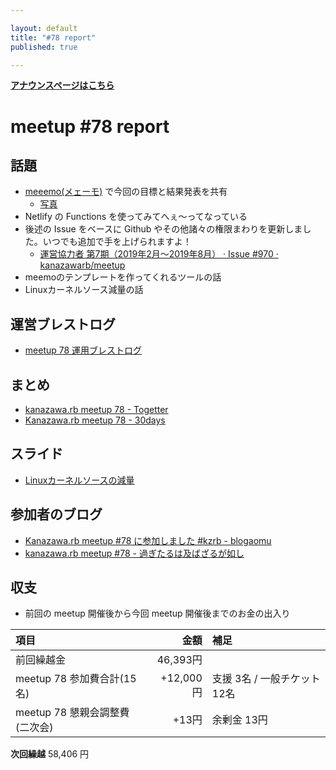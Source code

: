 ```yaml
---

layout: default
title: "#78 report"
published: true

---
```


<div style="text-align: left;"><a href="./"><strong>アナウンスページはこちら</strong></a></div>

# meetup #78 report

## 話題

* [meeemo(メェーモ)](https://meeemo.space/) で今回の目標と結果発表を共有
    + [写真](http://30d.jp/kzrb/68/photo/199)
* Netlify の Functions を使ってみてへぇ〜ってなっている 
* 後述の Issue をベースに Github やその他諸々の権限まわりを更新しました。いつでも追加で手を上げられますよ！
    + [運営協力者 第7期（2019年2月〜2019年8月） · Issue #970 · kanazawarb/meetup ](https://github.com/kanazawarb/meetup/issues/970)
* meemoのテンプレートを作ってくれるツールの話
* Linuxカーネルソース減量の話


## 運営ブレストログ

* [meetup 78 運用ブレストログ](https://github.com/kanazawarb/meetup/wiki/meetup-78-%E9%81%8B%E7%94%A8%E3%83%96%E3%83%AC%E3%82%B9%E3%83%88%E3%83%AD%E3%82%B0)

## まとめ

* [kanazawa.rb meetup 78 - Togetter](https://togetter.com/li/1320597)
* [Kanazawa.rb meetup 78 - 30days](http://30d.jp/kzrb/68)


## スライド

* [Linuxカーネルソースの減量](https://speakerdeck.com/sat/linuxkanerusosufalsejian-liang)

## 参加者のブログ

* [Kanazawa.rb meetup #78 に参加しました #kzrb \- blogaomu](https://www.blogaomu.com/entry/kzrb78)
* [kanazawa.rb meetup #78 \- 過ぎたるは及ばざるが如し](https://www.aligatame.net/entry/2019/02/19/204931)

## 収支

<!-- 適宜更新する(以下は meetup 45 の内容を例示) -->

* 前回の meetup 開催後から今回 meetup 開催後までのお金の出入り

|項目                           |金額         |補足                                               |
|:------------------------------|------------:|:--------------------------------------------------|
| 前回繰越金                    |    46,393円 |                                                   |
| meetup 78 参加費合計(15名)    |   +12,000円 | 支援 3名 / 一般チケット 12名                  |
| meetup 78 懇親会調整費(二次会)|      +13円 | 余剰金 13円                                      |

**次回繰越**  58,406 円

